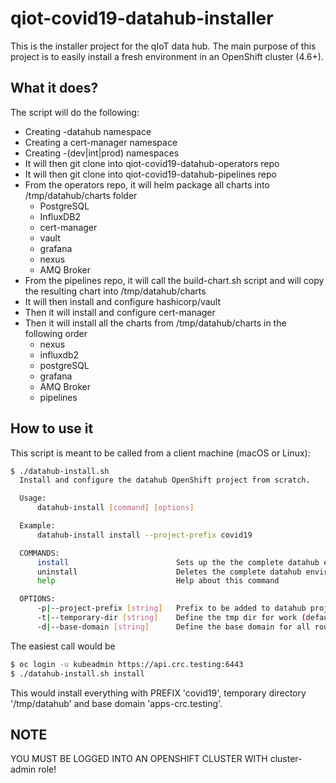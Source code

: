 # qiot-covid19-datahub-installer
This is the installer project for the qIoT data hub. The main purpose of this project is to easily install a fresh environment in an OpenShift cluster (4.6+).

## What it does?

The script will do the following:
- Creating <prefix>-datahub namespace
- Creating a cert-manager namespace
- Creating <prefix>-(dev|int|prod) namespaces
- It will then git clone into qiot-covid19-datahub-operators repo
- It will then git clone into qiot-covid19-datahub-pipelines repo
- From the operators repo, it will helm package all charts into /tmp/datahub/charts folder
  - PostgreSQL
  - InfluxDB2
  - cert-manager
  - vault
  - grafana
  - nexus
  - AMQ Broker
- From the pipelines repo, it will call the build-chart.sh script and will copy the resulting chart into /tmp/datahub/charts
- It will then install and configure hashicorp/vault
- Then it will install and configure cert-manager
- Then it will install all the charts from /tmp/datahub/charts in the following order
  - nexus
  - influxdb2
  - postgreSQL
  - grafana
  - AMQ Broker
  - pipelines


## How to use it
This script is meant to be called from a client machine (macOS or Linux):

```bash
$ ./datahub-install.sh
  Install and configure the datahub OpenShift project from scratch.

  Usage:
      datahub-install [command] [options]

  Example:
      datahub-install install --project-prefix covid19

  COMMANDS:
      install                        Sets up the the complete datahub environment
      uninstall                      Deletes the complete datahub environment
      help                           Help about this command

  OPTIONS:
      -p|--project-prefix [string]   Prefix to be added to datahub project names e.g. PREFIX-datahub (default: covid19)
      -t|--temporary-dir [string]    Define the tmp dir for work (default: /tmp/datahub)
      -d|--base-domain [string]      Define the base domain for all routes (default: apps-crc.testing)
```

The easiest call would be

```bash
$ oc login -u kubeadmin https://api.crc.testing:6443
$ ./datahub-install.sh install
```

This would install everything with PREFIX 'covid19', temporary directory '/tmp/datahub' and base domain 'apps-crc.testing'. 

## NOTE
YOU MUST BE LOGGED INTO AN OPENSHIFT CLUSTER WITH cluster-admin role!

